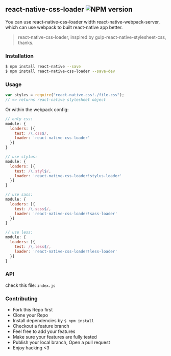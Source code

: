 ## react-native-css-loader ![NPM version](https://img.shields.io/npm/v/react-native-css-loader.svg?style=flat)

You can use react-native-css-loader width react-native-webpack-server, which can use webpack to built react-native app better.

> react-native-css-loader, inspired by gulp-react-native-stylesheet-css, thanks.

### Installation
```bash
$ npm install react-native --save
$ npm install react-native-css-loader --save-dev
```

### Usage
```js
var styles = require("react-native-css!./file.css");
// => returns react-native stylesheet object

```
Or within the webpack config:
```js
// only css:
module: {
  loaders: [{
    test: /\.css$/,
    loader: 'react-native-css-loader'
  }]
}

// use stylus:
module: {
  loaders: [{
    test: /\.styl$/,
    loader: 'react-native-css-loader!stylus-loader'
  }]
}

// use sass:
module: {
  loaders: [{
    test: /\.scss$/,
    loader: 'react-native-css-loader!sass-loader'
  }]
}

// use less:
module: {
  loaders: [{
    test: /\.less$/,
    loader: 'react-native-css-loader!less-loader'
  }]
}

```

### API
check this file: `index.js`

### Contributing
- Fork this Repo first
- Clone your Repo
- Install dependencies by `$ npm install`
- Checkout a feature branch
- Feel free to add your features
- Make sure your features are fully tested
- Publish your local branch, Open a pull request
- Enjoy hacking <3

